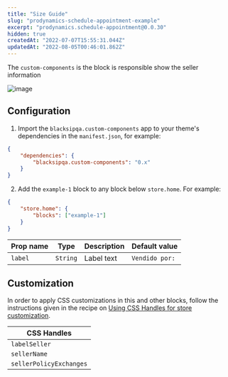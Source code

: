 ```yaml
---
title: "Size Guide"
slug: "prodynamics-schedule-appointment-example"
excerpt: "prodynamics.schedule-appointment@0.0.30"
hidden: true
createdAt: "2022-07-07T15:55:31.044Z"
updatedAt: "2022-08-05T00:46:01.862Z"
---
```

The `custom-components` is the block is responsible show the seller information

![image](https://user-images.githubusercontent.com/17678382/115098788-993db180-9ef7-11eb-8b1e-4bb45aef7e3e.png)

## Configuration

1. Import the `blacksipqa.custom-components` app to your theme's dependencies in the `manifest.json`, for example:

```json
{
    "dependencies": {
        "blacksipqa.custom-components": "0.x"
    }
}
```

2. Add the `example-1` block to any block below `store.home`. For example:

```json
{
    "store.home": {
        "blocks": ["example-1"]
    }
}
```

| Prop name | Type     | Description | Default value  |
| --------- | -------- | ----------- | -------------- |
| `label`   | `String` | Label text  | `Vendido por:` |

## Customization

In order to apply CSS customizations in this and other blocks, follow the instructions given in the recipe on [Using CSS Handles for store customization](https://vtex.io/docs/recipes/style/using-css-handles-for-store-customization).

| CSS Handles             |
| ----------------------- |
| `labelSeller`           |
| `sellerName`            |
| `sellerPolicyExchanges` |